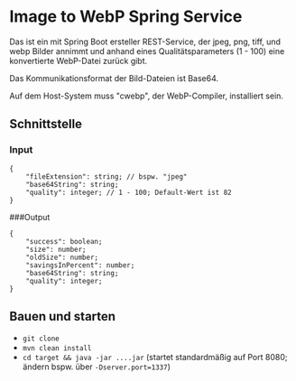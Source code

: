 # Image to WebP Spring Service

Das ist ein mit Spring Boot ersteller REST-Service, der jpeg, png, tiff, und webp Bilder annimmt 
und anhand eines Qualitätsparameters (1 - 100) eine konvertierte WebP-Datei zurück gibt.

Das Kommunikationsformat der Bild-Dateien ist Base64.

Auf dem Host-System muss "cwebp", der WebP-Compiler, installiert sein.

## Schnittstelle
### Input
```
{
    "fileExtension": string; // bspw. "jpeg"
    "base64String": string;
    "quality": integer; // 1 - 100; Default-Wert ist 82
}
```

###Output
```
{
    "success": boolean;
    "size": number;
    "oldSize": number;
    "savingsInPercent": number;
    "base64String": string;
    "quality": integer;
}
```

## Bauen und starten
- `git clone`
- `mvn clean install`
- `cd target && java -jar ....jar` (startet standardmäßig auf Port 8080; ändern bspw. über `-Dserver.port=1337`)